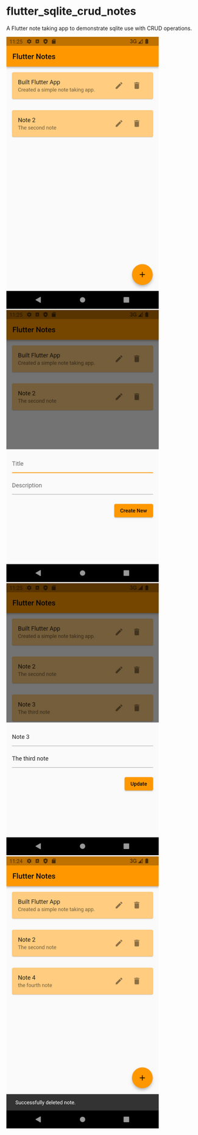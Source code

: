 # flutter_sqlite_crud_notes

A Flutter note taking app to demonstrate sqlite use with CRUD operations.

<img src="https://github.com/c0ff33-b34n/flutter_sqlite_crud_notes/blob/master/notes1.png" width="400">
<img src="https://github.com/c0ff33-b34n/flutter_sqlite_crud_notes/blob/master/notes2.png" width="400">
<img src="https://github.com/c0ff33-b34n/flutter_sqlite_crud_notes/blob/master/notes3.png" width="400">
<img src="https://github.com/c0ff33-b34n/flutter_sqlite_crud_notes/blob/master/notes4.png" width="400">